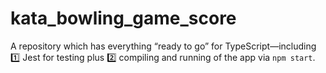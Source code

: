 # kata_bowling_game_score

A repository which has everything “ready to go” for TypeScript—including
1️⃣ Jest for testing plus
2️⃣ compiling and running of the app via `npm start`.

